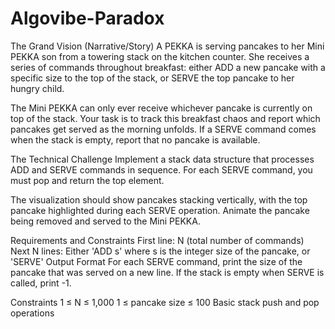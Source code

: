 # Algovibe-Paradox
The Grand Vision (Narrative/Story)
A PEKKA is serving pancakes to her Mini PEKKA son from a towering stack on the kitchen counter. She receives a series of commands throughout breakfast: either ADD a new pancake with a specific size to the top of the stack, or SERVE the top pancake to her hungry child.

The Mini PEKKA can only ever receive whichever pancake is currently on top of the stack. Your task is to track this breakfast chaos and report which pancakes get served as the morning unfolds. If a SERVE command comes when the stack is empty, report that no pancake is available.

The Technical Challenge
Implement a stack data structure that processes ADD and SERVE commands in sequence. For each SERVE command, you must pop and return the top element.

The visualization should show pancakes stacking vertically, with the top pancake highlighted during each SERVE operation. Animate the pancake being removed and served to the Mini PEKKA.

Requirements and Constraints
First line: N (total number of commands)
Next N lines: Either 'ADD s' where s is the integer size of the pancake, or 'SERVE'
Output Format
For each SERVE command, print the size of the pancake that was served on a new line. If the stack is empty when SERVE is called, print -1.

Constraints
1 ≤ N ≤ 1,000
1 ≤ pancake size ≤ 100
Basic stack push and pop operations

